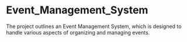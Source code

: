 # Event_Management_System
The project outlines an Event Management System, which is designed to handle various aspects of organizing and managing events.

